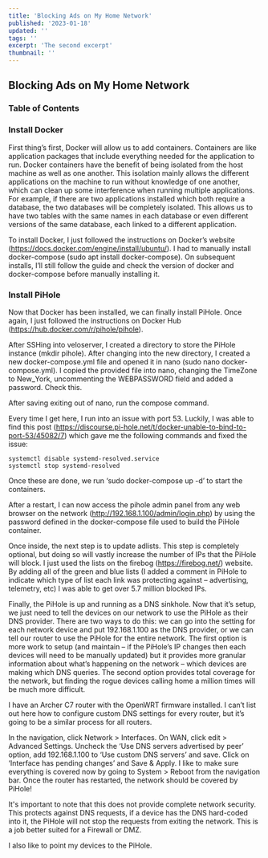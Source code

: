 ```yaml
---
title: 'Blocking Ads on My Home Network'
published: '2023-01-18'
updated: ''
tags: ''
excerpt: 'The second excerpt'
thumbnail: ''
---
```


## Blocking Ads on My Home Network

### Table of Contents

### Install Docker

First thing’s first, Docker will allow us to add containers. Containers are like application packages that include everything needed for the application to run. Docker containers have the benefit of being isolated from the host machine as well as one another. This isolation mainly allows the different applications on the machine to run without knowledge of one another, which can clean up some interference when running multiple applications. For example, if there are two applications installed which both require a database, the two databases will be completely isolated. This allows us to have two tables with the same names in each database or even different versions of the same database, each linked to a different application.

To install Docker, I just followed the instructions on Docker’s website (https://docs.docker.com/engine/install/ubuntu/). I had to manually install docker-compose (sudo apt install docker-compose). On subsequent installs, I’ll still follow the guide and check the version of docker and docker-compose before manually installing it. 

### Install PiHole

Now that Docker has been installed, we can finally install PiHole. Once again, I just followed the instructions on Docker Hub (https://hub.docker.com/r/pihole/pihole). 

After SSHing into veloserver, I created a directory to store the PiHole instance (mkdir pihole). After changing into the new directory, I created a new docker-compose.yml file and opened it in nano (sudo nano docker-compose.yml). I copied the provided file into nano, changing the TimeZone to New_York, uncommenting the WEBPASSWORD field and added a password. Check this. 

After saving exiting out of nano, run the compose command.

Every time I get here, I run into an issue with port 53. Luckily, I was able to find this post (https://discourse.pi-hole.net/t/docker-unable-to-bind-to-port-53/45082/7) which gave me the following commands and fixed the issue:

```
systemctl disable systemd-resolved.service
systemctl stop systemd-resolved
```

Once these are done, we run ‘sudo docker-compose up -d’ to start the containers. 

After a restart, I can now access the pihole admin panel from any web browser on the network (http://192.168.1.100/admin/login.php) by using the password defined in the docker-compose file used to build the PiHole container. 

Once inside, the next step is to update adlists. This step is completely optional, but doing so will vastly increase the number of IPs that the PiHole will block. I just used the lists on the firebog (https://firebog.net/) website. By adding all of the green and blue lists (I added a comment in PiHole to indicate which type of list each link was protecting against – advertising, telemetry, etc) I was able to get over 5.7 million blocked IPs. 

Finally, the PiHole is up and running as a DNS sinkhole. Now that it’s setup, we just need to tell the devices on our network to use the PiHole as their DNS provider. There are two ways to do this: we can go into the setting for each network device and put 192.168.1.100 as the DNS provider, or we can tell our router to use the PiHole for the entire network. The first option is more work to setup (and maintain – if the PiHole’s IP changes then each devices will need to be manually updated) but it provides more granular information about what’s happening on the network – which devices are making which DNS queries. The second option provides total coverage for the network, but finding the rogue devices calling home a million times will be much more difficult. 

I have an Archer C7 router with the OpenWRT firmware installed. I can’t list out here how to configure custom DNS settings for every router, but it’s going to be a similar process for all routers. 

In the navigation, click Network > Interfaces. On WAN, click edit > Advanced Settings. Uncheck the ‘Use DNS servers advertised by peer’ option, add 192.168.1.100 to ‘Use custom DNS servers’ and save. Click on ‘Interface has pending changes’ and Save & Apply. I like to make sure everything is covered now by going to System > Reboot from the navigation bar. Once the router has restarted, the network should be covered by PiHole! 

It's important to note that this does not provide complete network security. This protects against DNS requests, if a device has the DNS hard-coded into it, the PiHole will not stop the requests from exiting the network. This is a job better suited for a Firewall or DMZ. 

I also like to point my devices to the PiHole. 

